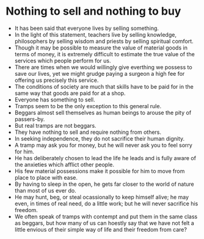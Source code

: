 # Nothing to sell and nothing to buy

- It has been said that everyone lives by selling something.
- In the light of this statement, teachers live by selling knowledge, philosophers by selling wisdom and priests by selling spiritual comfort.
- Though it may be possible to measure the value of material goods in terms of money, it is extremely difficult to estimate the true value of the services which people perform for us.
- There are times when we would willingly give everthing we possess to save our lives, yet we might grudge paying a surgeon a high fee for offering us precisely this service.
- The conditions of society are much that skills have to be paid for in the same way that goods are paid for at a shop.
- Everyone has something to sell.
- Tramps seem to be the only exception to this general rule.
- Beggars almost sell themselves as human beings to arouse the pity of passers-by.
- But real tramps are not beggars.
- They have nothing to sell and require nothing from others.
- In seeking independence, they do not sacrifice their human dignity.
- A tramp may ask you for money, but he will never ask you to feel sorry for him.
- He has deliberately chosen to lead the life he leads and is fully aware of the anxieties which afflict other people.
- His few material possessions make it possible for him to move from place to place with ease.
- By having to sleep in the open, he gets far closer to the world of nature than most of us ever do.
- He may hunt, beg, or steal ocassionally to keep himself alive; he may even, in times of real need, do a little work; but he will never sacrifice his freedom.
- We often speak of tramps with contempt and put them in the same class as beggars, but how many of us can hoestly say that we have not felt a little envious of their simple way of life and their freedom from care?
